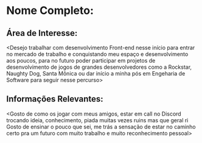 # Nome Completo: <Thyago Oliveira de Medeiros>

## Área de Interesse: 
<Desejo trabalhar com desenvolvimento Front-end nesse início para entrar no mercado de trabalho e conquistando meu espaço e desenvolvimento aos poucos,
para no futuro poder participar em projetos de desenvolvimento de jogos de grandes desenvolvedores como a Rockstar, Naughty Dog, Santa Mônica
ou dar início a minha pós em Engeharia de Software para seguir nesse percurso>

## Informações Relevantes:
<Gosto de como os jogar com meus amigos, estar em call no Discord trocando ideia, conhecimento, piada muitas vezes ruins mas que geral ri
Gosto de ensinar o pouco que sei, me trás a sensação de estar no caminho certo pra um futuro com muito trabalho e muito reconhecimento pessoal>
